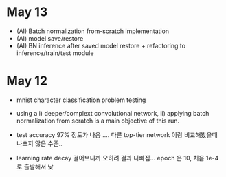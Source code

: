 
# May 13

- (AI) Batch normalization from-scratch implementation  
- (AI) model save/restore 
- (AI) BN inference after saved model restore + refactoring to inference/train/test module


# May 12 

- mnist character classification problem testing
- using a i) deeper/complext convolutional network, ii) applying batch normalization from scratch is a main objective of this run. 

- test accuracy 97% 정도가 나옴 .... 다른 top-tier network 이랑 비교해봤을때 나쁘지 않은 수준..
- learning rate decay 걸어보니까 오히려 결과 나빠짐... epoch 은 10, 처음 1e-4 로 출발해서 낮

